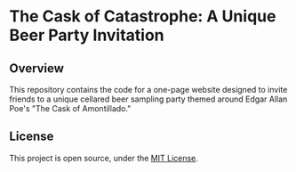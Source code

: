 # The Cask of Catastrophe: A Unique Beer Party Invitation

## Overview

This repository contains the code for a one-page website designed to invite friends to a unique cellared beer sampling party themed around Edgar Allan Poe's "The Cask of Amontillado."

## License

This project is open source, under the [MIT License](LICENSE.md).

